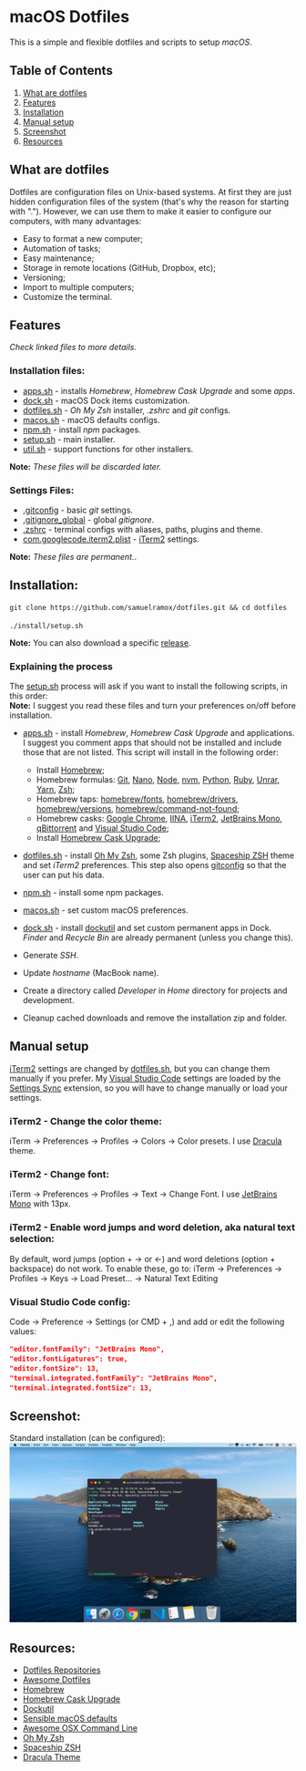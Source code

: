 # macOS Dotfiles

This is a simple and flexible dotfiles and scripts to setup _macOS_.

## Table of Contents

1. [What are dotfiles](#what-are-dotfiles)
1. [Features](#features)
1. [Installation](#installation)
1. [Manual setup](#manual-setup)
1. [Screenshot](#screenshot)
1. [Resources](#resources)

## What are dotfiles

Dotfiles are configuration files on Unix-based systems. At first they are just hidden configuration files of the system (that's why the reason for starting with "."). However, we can use them to make it easier to configure our computers, with many advantages:

- Easy to format a new computer;
- Automation of tasks;
- Easy maintenance;
- Storage in remote locations (GitHub, Dropbox, etc);
- Versioning;
- Import to multiple computers;
- Customize the terminal.

## Features

_Check linked files to more details._

### Installation files:

- [apps.sh](install/apps.sh) - installs _Homebrew_, _Homebrew Cask Upgrade_ and some _apps_.
- [dock.sh](install/dock.sh) - macOS Dock items customization.
- [dotfiles.sh](install/dotfiles.sh) - _Oh My Zsh_ installer, _.zshrc_ and _git_ configs.
- [macos.sh](install/macos.sh) - macOS defaults configs.
- [npm.sh](install/npm.sh) - install _npm_ packages.
- [setup.sh](install/setup.sh) - main installer.
- [util.sh](install/util.sh) - support functions for other installers.

**Note:** _These files will be discarded later._

### Settings Files:

- [.gitconfig](.gitconfig) - basic _git_ settings.
- [.gitignore_global](.gitignore_global) - global _gitignore_.
- [.zshrc](.zshrc) - terminal configs with aliases, paths, plugins and theme.
- [com.googlecode.iterm2.plist](com.googlecode.iterm2.plist) - [iTerm2](https://iterm2.com) settings.

**Note:** _These files are permanent._.

## Installation:

```
git clone https://github.com/samuelramox/dotfiles.git && cd dotfiles

./install/setup.sh
```

**Note:** You can also download a specific [release](https://github.com/samuelramox/dotfiles/releases).

### Explaining the process

The [setup.sh](install/setup.sh) process will ask if you want to install the following scripts, in this order:  
**Note:** I suggest you read these files and turn your preferences on/off before installation.

- [apps.sh](install/apps.sh) - install _Homebrew_, _Homebrew Cask Upgrade_ and applications.
  I suggest you comment apps that should not be installed and include those that are not listed. This script will install in the following order:

  - Install [Homebrew](https://brew.sh/);
  - Homebrew formulas: [Git](https://git-scm.com), [Nano](https://www.nano-editor.org), [Node](https://nodejs.org/), [nvm](https://github.com/nvm-sh/nvm), [Python](https://www.python.org), [Ruby](https://www.ruby-lang.org/), [Unrar](https://www.rarlab.com/), [Yarn](https://yarnpkg.com/), [Zsh](https://www.zsh.org);
  - Homebrew taps: [homebrew/fonts](https://github.com/Homebrew/homebrew-cask-fonts), [homebrew/drivers](https://github.com/Homebrew/homebrew-cask-drivers), [homebrew/versions](https://github.com/Homebrew/homebrew-cask-versions), [homebrew/command-not-found](https://github.com/Homebrew/homebrew-command-not-found);
  - Homebrew casks: [Google Chrome](https://www.google.com/chrome/), [IINA](https://iina.io/), [iTerm2](https://iterm2.com), [JetBrains Mono](https://jetbrains.com/mono), [qBittorrent](https://www.qbittorrent.org/) and [Visual Studio Code](https://code.visualstudio.com);
  - Install [Homebrew Cask Upgrade](https://github.com/buo/homebrew-cask-upgrade);

- [dotfiles.sh](install/dotfiles.sh) - install [Oh My Zsh](https://ohmyz.sh), some Zsh plugins, [Spaceship ZSH](https://denysdovhan.com/spaceship-prompt/) theme and set _iTerm2_ preferences. This step also opens [gitconfig](.gitconfig) so that the user can put his data.
- [npm.sh](install/npm.sh) - install some npm packages.
- [macos.sh](install/macos.sh) - set custom macOS preferences.
- [dock.sh](install/dock.sh) - install [dockutil](https://github.com/kcrawford/dockutil) and set custom permanent apps in Dock. _Finder_ and _Recycle Bin_ are already permanent (unless you change this).
- Generate _SSH_.
- Update _hostname_ (MacBook name).
- Create a directory called _Developer_ in _Home_ directory for projects and development.
- Cleanup cached downloads and remove the installation zip and folder.

## Manual setup

[iTerm2](https://iterm2.com) settings are changed by [dotfiles.sh](install/dotfiles.sh), but you can change them manually if you prefer. My [Visual Studio Code](https://code.visualstudio.com) settings are loaded by the [Settings Sync](https://marketplace.visualstudio.com/items?itemName=Shan.code-settings-sync) extension, so you will have to change manually or load your settings.

### iTerm2 - Change the color theme:

iTerm → Preferences → Profiles → Colors → Color presets. I use [Dracula](https://draculatheme.com) theme.

### iTerm2 - Change font:

iTerm → Preferences → Profiles → Text → Change Font. I use [JetBrains Mono](https://jetbrains.com/mono) with 13px.

### iTerm2 - Enable word jumps and word deletion, aka natural text selection:

By default, word jumps (option + → or ←) and word deletions (option + backspace) do not work. To enable these, go to: iTerm → Preferences → Profiles → Keys → Load Preset... → Natural Text Editing

### Visual Studio Code config:

Code → Preference → Settings (or CMD + ,) and add or edit the following values:   
```json
"editor.fontFamily": "JetBrains Mono",  
"editor.fontLigatures": true, 
"editor.fontSize": 13,  
"terminal.integrated.fontFamily": "JetBrains Mono",    
"terminal.integrated.fontSize": 13,
```

## Screenshot:

Standard installation (can be configured):
![macOS print](./images/macOS.png)

## Resources:

- [Dotfiles Repositories](https://dotfiles.github.io/)
- [Awesome Dotfiles](https://github.com/webpro/awesome-dotfiles)
- [Homebrew](https://brew.sh/)
- [Homebrew Cask Upgrade](https://github.com/buo/homebrew-cask-upgrade)
- [Dockutil](https://github.com/kcrawford/dockutil)
- [Sensible macOS defaults](https://github.com/mathiasbynens/dotfiles/blob/master/.macos)
- [Awesome OSX Command Line](https://github.com/herrbischoff/awesome-osx-command-line)
- [Oh My Zsh](https://github.com/robbyrussell/oh-my-zsh)
- [Spaceship ZSH](https://denysdovhan.com/spaceship-prompt/)
- [Dracula Theme](https://draculatheme.com)
